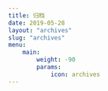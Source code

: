 ```yaml
---
title: 归档
date: 2019-05-28
layout: "archives"
slug: "archives"
menu:
    main:
        weight: -90
        params: 
            icon: archives
---
```

